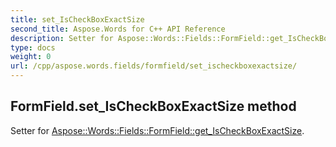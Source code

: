 ```yaml
---
title: set_IsCheckBoxExactSize
second_title: Aspose.Words for C++ API Reference
description: Setter for Aspose::Words::Fields::FormField::get_IsCheckBoxExactSize. 
type: docs
weight: 0
url: /cpp/aspose.words.fields/formfield/set_ischeckboxexactsize/
---
```

## FormField.set_IsCheckBoxExactSize method


Setter for [Aspose::Words::Fields::FormField::get_IsCheckBoxExactSize](./get_ischeckboxexactsize/).

